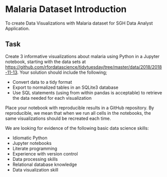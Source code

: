 # Malaria Dataset Introduction

To create Data Visualizations with Malaria dataset for SGH Data Analyst Application.

## Task

Create 3 informative visualizations about malaria using Python in a Jupyter notebook, starting with the data sets at https://github.com/rfordatascience/tidytuesday/tree/master/data/2018/2018-11-13.  Your solution should include the following;

- Convert data to a tidy format
- Export to normalized tables in an SQLite3 database
- Use SQL statements (using from within pandas is acceptable) to retrieve the data needed for each visualization 

Place your notebook with reproducible results in a GitHub repository. By reproducible, we mean that when we run all cells in the notebooks, the same visualizations should be recreated each time.

We are looking for evidence of the following basic data science skills:
- Idiomatic Python
- Jupyter notebooks
- Literate programming
- Experience with version control
- Data processing skills
- Relational database knowledge
- Data visualization skill





